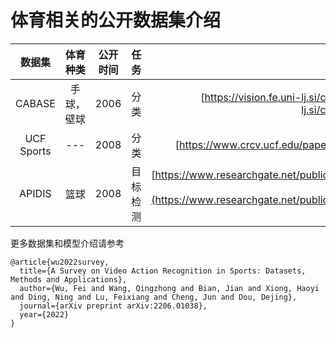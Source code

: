 # 体育相关的公开数据集介绍
|数据集|体育种类|公开时间|任务|相关论文|
|:---:|:---:|:---:|:---:|:---:|
|CABASE|手球，壁球|2006|分类|[https://vision.fe.uni-lj.si/cvbase06/downloads/CVBASE06manual.pdf](https://vision.fe.uni-lj.si/cvbase06/downloads/CVBASE06manual.pdf)|
|UCF Sports|---|2008|分类|[https://www.crcv.ucf.edu/papers/cvpr2008/7.pdf](https://www.crcv.ucf.edu/papers/cvpr2008/7.pdf)|
|APIDIS|篮球|2008|目标检测|[https://www.researchgate.net/publication/229017805_Distributed_video_acquisition_and_annotation_for_sport-event_summarization](https://www.researchgate.net/publication/229017805_Distributed_video_acquisition_and_annotation_for_sport-event_summarization)|

更多数据集和模型介绍请参考
```
@article{wu2022survey,
  title={A Survey on Video Action Recognition in Sports: Datasets, Methods and Applications},
  author={Wu, Fei and Wang, Qingzhong and Bian, Jian and Xiong, Haoyi and Ding, Ning and Lu, Feixiang and Cheng, Jun and Dou, Dejing},
  journal={arXiv preprint arXiv:2206.01038},
  year={2022}
}
```